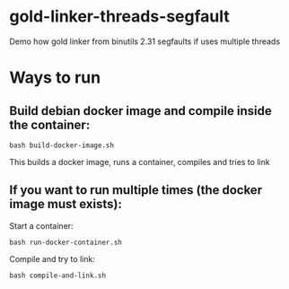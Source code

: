 # gold-linker-threads-segfault
Demo how gold linker from binutils 2.31 segfaults if uses multiple threads

# Ways to run

## Build debian docker image and compile inside the container:
```
bash build-docker-image.sh
```  
This builds a docker image, runs a container, compiles and tries to link

## If you want to run multiple times (the docker image must exists):
Start a container:
```
bash run-docker-container.sh
```

Compile and try to link:
```
bash compile-and-link.sh 
```
